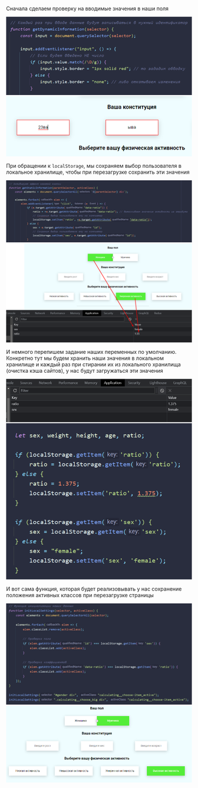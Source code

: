 
Сначала сделаем проверку на вводимые значения в наши поля

![](_png/Pasted%20image%2020220926172736.png)
![](_png/Pasted%20image%2020220926172802.png)

При обращении к `localStorage`, мы сохраняем выбор пользователя в локальное хранилище, чтобы при перезагрузке сохранить эти значения

![](_png/Pasted%20image%2020220926173932.png)
![](_png/Pasted%20image%2020220926174111.png)

И немного перепишем задание наших переменных по умолчанию. Конкретно тут мы будем хранить наши значения в локальном хранилище и каждый раз при стирании их из локального хранилища (очистка кэша сайтов), у нас будут загружаться эти значения

![](_png/Pasted%20image%2020220926174854.png)
![](_png/Pasted%20image%2020220926174857.png)

И вот сама функция, которая будет реализовывать у нас сохранение положения активных классов при перезагрузке страницы

![](_png/Pasted%20image%2020220926190204.png)
![](_png/Pasted%20image%2020220926190207.png)